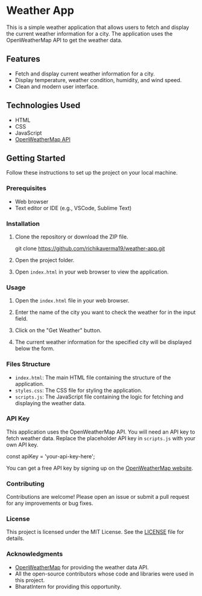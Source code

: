 # Weather App

This is a simple weather application that allows users to fetch and display the current weather information for a city. The application uses the OpenWeatherMap API to get the weather data.

## Features

- Fetch and display current weather information for a city.
- Display temperature, weather condition, humidity, and wind speed.
- Clean and modern user interface.

## Technologies Used

- HTML
- CSS
- JavaScript
- [OpenWeatherMap API](https://openweathermap.org/api)

## Getting Started

Follow these instructions to set up the project on your local machine.

### Prerequisites

- Web browser
- Text editor or IDE (e.g., VSCode, Sublime Text)

### Installation

1. Clone the repository or download the ZIP file.

   git clone https://github.com/richikaverma19/weather-app.git


2. Open the project folder.

3. Open `index.html` in your web browser to view the application.

### Usage

1. Open the `index.html` file in your web browser.

2. Enter the name of the city you want to check the weather for in the input field.

3. Click on the "Get Weather" button.

4. The current weather information for the specified city will be displayed below the form.

### Files Structure

- `index.html`: The main HTML file containing the structure of the application.
- `styles.css`: The CSS file for styling the application.
- `scripts.js`: The JavaScript file containing the logic for fetching and displaying the weather data.

### API Key

This application uses the OpenWeatherMap API. You will need an API key to fetch weather data. Replace the placeholder API key in `scripts.js` with your own API key.

const apiKey = 'your-api-key-here';


You can get a free API key by signing up on the [OpenWeatherMap website](https://home.openweathermap.org/users/sign_up).

### Contributing

Contributions are welcome! Please open an issue or submit a pull request for any improvements or bug fixes.

### License

This project is licensed under the MIT License. See the [LICENSE](LICENSE) file for details.

### Acknowledgments

- [OpenWeatherMap](https://openweathermap.org/) for providing the weather data API.
- All the open-source contributors whose code and libraries were used in this project.
- BharatIntern for providing this opportunity.
